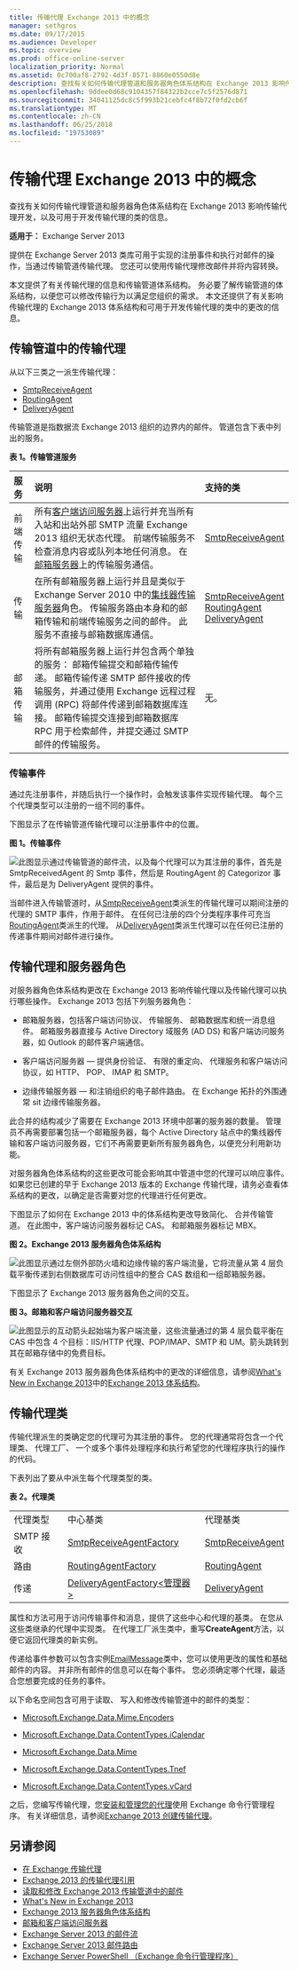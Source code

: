```yaml
---
title: 传输代理 Exchange 2013 中的概念
manager: sethgros
ms.date: 09/17/2015
ms.audience: Developer
ms.topic: overview
ms.prod: office-online-server
localization_priority: Normal
ms.assetid: 0c700af8-2792-4d3f-8571-8860e0550d8e
description: 查找有关如何传输代理管道和服务器角色体系结构在 Exchange 2013 影响传输代理开发，以及可用于开发传输代理的类的信息。
ms.openlocfilehash: 9ddee0d68c9104357f84322b2cce7c5f2576d871
ms.sourcegitcommit: 34041125dc8c5f993b21cebfc4f8b72f0fd2cb6f
ms.translationtype: MT
ms.contentlocale: zh-CN
ms.lasthandoff: 06/25/2018
ms.locfileid: "19753089"
---
```

# <a name="transport-agent-concepts-in-exchange-2013"></a>传输代理 Exchange 2013 中的概念

查找有关如何传输代理管道和服务器角色体系结构在 Exchange 2013 影响传输代理开发，以及可用于开发传输代理的类的信息。 
  
**适用于：** Exchange Server 2013 
  
提供在 Exchange Server 2013 类库可用于实现的注册事件和执行对邮件的操作，当通过传输管道传输代理。 您还可以使用传输代理修改邮件并将内容转换。 
  
本文提供了有关传输代理的信息和传输管道体系结构。 务必要了解传输管道的体系结构，以便您可以修改传输行为以满足您组织的需求。 本文还提供了有关影响传输代理的 Exchange 2013 体系结构和可用于开发传输代理的类中的更改的信息。 
  
## <a name="transport-agents-in-the-transport-pipeline"></a>传输管道中的传输代理
<a name="Pipeline"> </a>

从以下三类之一派生传输代理：
  
- [SmtpReceiveAgent](https://msdn.microsoft.com/library/Microsoft.Exchange.Data.Transport.Smtp.SmtpReceiveAgent.aspx)
- [RoutingAgent](https://msdn.microsoft.com/library/Microsoft.Exchange.Data.Transport.Routing.RoutingAgent.aspx)
- [DeliveryAgent](https://msdn.microsoft.com/library/Microsoft.Exchange.Data.Transport.Delivery.DeliveryAgent.aspx)
    
传输管道是指数据流 Exchange 2013 组织的边界内的邮件。 管道包含下表中列出的服务。
  
**表 1。传输管道服务**

|**服务**|**说明**|**支持的类**|
|:-----|:-----|:-----|
|前端传输  <br/> |所有[客户端访问服务器](http://technet.microsoft.com/en-us/library/dd298114%28v=exchg.150%29.aspx)上运行并充当所有入站和出站外部 SMTP 流量 Exchange 2013 组织无状态代理。 前端传输服务不检查消息内容或队列本地任何消息。 在[邮箱服务器](http://technet.microsoft.com/en-us/library/jj150491%28v=exchg.150%29.aspx)上的传输服务通信。  <br/> |[SmtpReceiveAgent](https://msdn.microsoft.com/library/Microsoft.Exchange.Data.Transport.Smtp.SmtpReceiveAgent.aspx) <br/> |
|传输  <br/> |在所有邮箱服务器上运行并且是类似于 Exchange Server 2010 中的[集线器传输服务器](http://technet.microsoft.com/en-us/library/bb123494%28v=exchg.141%29.aspx)角色。 传输服务路由本身和的邮箱传输和前端传输服务之间的邮件。 此服务不直接与邮箱数据库通信。  <br/> |[SmtpReceiveAgent](https://msdn.microsoft.com/library/Microsoft.Exchange.Data.Transport.Smtp.SmtpReceiveAgent.aspx) <br/> [RoutingAgent](https://msdn.microsoft.com/library/Microsoft.Exchange.Data.Transport.Routing.RoutingAgent.aspx) <br/> [DeliveryAgent](https://msdn.microsoft.com/library/Microsoft.Exchange.Data.Transport.Delivery.DeliveryAgent.aspx) <br/> |
|邮箱传输  <br/> |将所有邮箱服务器上运行并包含两个单独的服务： 邮箱传输提交和邮箱传输传递。 邮箱传输传递 SMTP 邮件接收的传输服务，并通过使用 Exchange 远程过程调用 (RPC) 将邮件传递到邮箱数据库连接。 邮箱传输提交连接到邮箱数据库 RPC 用于检索邮件，并提交通过 SMTP 邮件的传输服务。  <br/> |无。  <br/> |
   
### <a name="transport-events"></a>传输事件
<a name="Events"> </a>

通过先注册事件，并随后执行一个操作时，会触发该事件实现传输代理。 每个三个代理类型可以注册的一组不同的事件。
  
下图显示了在传输管道传输代理可以注册事件中的位置。
  
**图 1。传输事件**

![此图显示通过传输管道的邮件流，以及每个代理可以为其注册的事件，首先是 SmtpReceivedAgent 的 Smtp 事件，然后是 RoutingAgent 的 Categorizor 事件，最后是为 DeliveryAgent 提供的事件。](media/TAConceptsFig1.png)
  
当邮件进入传输管道时，从[SmtpReceiveAgent](https://msdn.microsoft.com/library/Microsoft.Exchange.Data.Transport.Smtp.SmtpReceiveAgent.aspx)类派生的传输代理可以期间注册的代理的 SMTP 事件，作用于邮件。 在任何已注册的四个分类程序事件可充当[RoutingAgent](https://msdn.microsoft.com/library/Microsoft.Exchange.Data.Transport.Routing.RoutingAgent.aspx)类派生的代理。 从[DeliveryAgent](https://msdn.microsoft.com/library/Microsoft.Exchange.Data.Transport.Delivery.DeliveryAgent.aspx)类派生代理可以在任何已注册的传递事件期间对邮件进行操作。 
  
## <a name="transport-agents-and-server-roles"></a>传输代理和服务器角色
<a name="ServerRoles"> </a>

对服务器角色体系结构更改在 Exchange 2013 影响传输代理以及传输代理可以执行哪些操作。 Exchange 2013 包括下列服务器角色：
  
- 邮箱服务器，包括客户端访问协议、 传输服务、 邮箱数据库和统一消息组件。 邮箱服务器直接与 Active Directory 域服务 (AD DS) 和客户端访问服务器，如 Outlook 的邮件客户端通信。
    
- 客户端访问服务器 — 提供身份验证、 有限的重定向、 代理服务和客户端访问协议，如 HTTP、 POP、 IMAP 和 SMTP。
    
- 边缘传输服务器 — 和注销组织的电子邮件路由。 在 Exchange 拓扑的外围通常 sit 边缘传输服务器。
    
此合并的结构减少了需要在 Exchange 2013 环境中部署的服务器的数量。 管理员不再需要部署包括一个邮箱服务器，每个 Active Directory 站点中的集线器传输和客户端访问服务器，它们不再需要更新所有服务器角色，以便充分利用新功能。
  
对服务器角色体系结构的这些更改可能会影响其中管道中您的代理可以响应事件。 如果您已创建的早于 Exchange 2013 版本的 Exchange 传输代理，请务必查看体系结构的更改，以确定是否需要对您的代理进行任何更改。
  
下图显示了如何在 Exchange 2013 中的体系结构更改导致简化、 合并传输管道。 在此图中，客户端访问服务器标记 CAS。 和邮箱服务器标记 MBX。
  
**图 2。Exchange 2013 服务器角色体系结构**

![此图显示通过左侧外部防火墙和边缘传输的客户端流量，它将流量从第 4 层负载平衡传递到右侧数据库可访问性组中的整合 CAS 数组和一组邮箱服务器。](media/Transport_Agent_Concepts_Fig_3.png)
  
下图显示了 Exchange 2013 服务器角色之间的交互。
  
**图 3。邮箱和客户端访问服务器交互**

![此图显示的互动箭头起始端为客户端流量，这些流量通过的第 4 层负载平衡在 CAS 中包含 4 个目标：IIS/HTTP 代理、POP/IMAP、SMTP 和 UM。箭头跳转到其在邮箱存储中的免费目标。](media/Transport_Agent_Concepts_Fig_4.png)
  
有关 Exchange 2013 服务器角色体系结构中的更改的详细信息，请参阅[What's New in Exchange 2013](http://technet.microsoft.com/en-us/library/jj150540%28v=exchg.150%29.aspx)中的[Exchange 2013 体系结构](http://technet.microsoft.com/en-us/library/jj150540%28v=exchg.150%29.aspx#BKMK_Arch)。 
  
## <a name="transport-agent-classes"></a>传输代理类
<a name="Create"> </a>

传输代理派生的类确定您的代理可为其注册的事件。 您的代理通常将包含一个代理类、 代理工厂、 一个或多个事件处理程序和执行希望您的代理程序执行的操作的代码。
  
下表列出了要从中派生每个代理类型的类。
  
**表 2。代理类**

||||
|:-----|:-----|:-----|
|代理类型  <br/> |中心基类  <br/> |代理基类  <br/> |
|SMTP 接收  <br/> |[SmtpReceiveAgentFactory](https://msdn.microsoft.com/library/Microsoft.Exchange.Data.Transport.Smtp.SmtpReceiveAgentFactory.aspx) <br/> |[SmtpReceiveAgent](https://msdn.microsoft.com/library/Microsoft.Exchange.Data.Transport.Smtp.SmtpReceiveAgent.aspx) <br/> |
|路由  <br/> |[RoutingAgentFactory](https://msdn.microsoft.com/library/Microsoft.Exchange.Data.Transport.Routing.RoutingAgentFactory.aspx) <br/> |[RoutingAgent](https://msdn.microsoft.com/library/Microsoft.Exchange.Data.Transport.Routing.RoutingAgent.aspx) <br/> |
|传递  <br/> |[DeliveryAgentFactory\<管理器\>](https://msdn.microsoft.com/library/Microsoft.Exchange.Data.Transport.Delivery.DeliveryAgentFactory`1.aspx) <br/> |[DeliveryAgent](https://msdn.microsoft.com/library/Microsoft.Exchange.Data.Transport.Delivery.DeliveryAgent.aspx) <br/> |
   
属性和方法可用于访问传输事件和消息，提供了这些中心和代理的基类。 在您从这些类继承的代理中实现类。 在代理工厂派生类中，重写**CreateAgent**方法，以便它返回代理类的新实例。 
  
传递给事件参数可以包含实例[EmailMessage](https://msdn.microsoft.com/library/Microsoft.Exchange.Data.Transport.Email.EmailMessage.aspx)类中，您可以使用更改的属性和基础邮件的内容。 并非所有邮件的信息可以在每个事件。 您必须确定哪个代理，最适合您想要完成的任务的事件。 
  
以下命名空间包含可用于读取、 写入和修改传输管道中的邮件的类型：
  
- [Microsoft.Exchange.Data.Mime.Encoders](https://msdn.microsoft.com/library/Microsoft.Exchange.Data.Mime.Encoders.aspx)
    
- [Microsoft.Exchange.Data.ContentTypes.iCalendar](https://msdn.microsoft.com/library/Microsoft.Exchange.Data.ContentTypes.iCalendar.aspx)
    
- [Microsoft.Exchange.Data.Mime](https://msdn.microsoft.com/library/Microsoft.Exchange.Data.Mime.aspx)
    
- [Microsoft.Exchange.Data.ContentTypes.Tnef](https://msdn.microsoft.com/library/Microsoft.Exchange.Data.ContentTypes.Tnef.aspx)
    
- [Microsoft.Exchange.Data.ContentTypes.vCard](https://msdn.microsoft.com/library/Microsoft.Exchange.Data.ContentTypes.vCard.aspx)
    
之后，您编写传输代理，您[安装和管理您的代理](http://technet.microsoft.com/en-us/library/bb125175%28v=exchg.150%29.aspx)使用 Exchange 命令行管理程序。 有关详细信息，请参阅[Exchange 2013 创建传输代理](creating-transport-agents-for-exchange-2013.md)。 
  
## <a name="see-also"></a>另请参阅

- [在 Exchange 传输代理](transport-agents-in-exchange-2013.md)    
- [Exchange 2013 的传输代理引用](transport-agent-reference-for-exchange-2013.md)   
- [读取和修改 Exchange 2013 传输管道中的邮件](reading-and-modifying-messages-in-the-exchange-2013-transport-pipeline.md)    
- [What's New in Exchange 2013](http://technet.microsoft.com/en-us/library/jj150540%28v=exchg.150%29.aspx)   
- [Exchange 2013 服务器角色体系结构](http://blogs.technet.com/b/exchange/archive/2013/01/23/exchange-2013-server-role-architecture.aspx)    
- [邮箱和客户端访问服务器](http://technet.microsoft.com/en-us/library/jj150519%28v=exchg.150%29.aspx)   
- [Exchange Server 2013 的邮件流](http://technet.microsoft.com/en-us/library/aa996349.aspx)
- [Exchange Server 2013 邮件路由](http://technet.microsoft.com/en-us/library/aa998825%28v=exchg.150%29.aspx)   
- [Exchange Server PowerShell （Exchange 命令行管理程序）](https://docs.microsoft.com/en-us/powershell/exchange/exchange-server/exchange-management-shell?view=exchange-ps)
    

